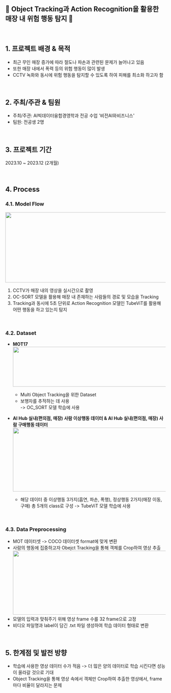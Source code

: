## 🚨 Object Tracking과 Action Recognition을 활용한 매장 내 위험 행동 탐지 🚨 

<br>

## 1. 프로젝트 배경 & 목적
- 최근 무인 매장 증가에 따라 절도나 파손과 관련된 문제가 늘어나고 있음
- 또한 매장 내에서 폭력 등의 위험 행동이 많이 발생
- CCTV 녹화와 동시에 위험 행동을 탐지할 수 있도록 하여 피해를 최소화 하고자 함
<br>

## 2. 주최/주관 & 팀원
- 주최/주관: AI빅데이터융합경영학과 전공 수업 '비전AI와비즈니스'
- 팀원: 전공생 2명
<br>

## 3. 프로젝트 기간
2023.10 ~ 2023.12 (2개월)

<br>

## 4. Process

### 4.1. Model Flow
<img src="https://github.com/SeoYeonnLee/Project/assets/105186555/ac67d5a6-b620-4b39-9870-407f79225f73.png" width="600" height="220"/>

1. CCTV가 매장 내의 영상을 실시간으로 촬영
2. OC-SORT 모델을 활용해 매장 내 존재하는 사람들의 경로 및 모습을 Tracking
3. Tracking과 동시에 5초 단위로 Action Recognition 모델인 TubeViT를 활용해 어떤 행동을 하고 있는지 탐지
<br>

### 4.2. Dataset
- **MOT17**<br>
  <img src="https://github.com/SeoYeonnLee/Project/assets/105186555/2f7cc05b-5931-4b2b-9443-9432b4ff5cc7.png" width="500" height="125"/>

  - Multi Object Tracking을 위한 Dataset
  - 보행자를 추적하는 데 사용<br>
-> OC_SORT 모델 학습에 사용

- **AI Hub 실내(편의점, 매장) 사람 이상행동 데이터 & AI Hub 실내(편의점, 매장) 사람 구매행동 데이터**
  <img src="https://github.com/SeoYeonnLee/Project/assets/105186555/a002fc4b-2618-46dc-94e3-f5bc84448a0e.png" width="700" height="200"/>
  - 해당 데이터 중 이상행동 3가지(흡연, 파손, 폭행), 정상행동 2가지(매장 이동, 구매) 총 5개의 class로 구성
-> TubeViT 모델 학습에 사용
<br>

### 4.3. Data Preprocessing
- MOT 데이터셋 -> COCO 데이터셋 format에 맞게 변환
- 사람의 행동에 집중하고자 Obejct Tracking을 통해 객체를 Crop하여 영상 추출
  <img src="https://github.com/SeoYeonnLee/Project/assets/105186555/85c341e1-0d88-4938-8724-026a0d2213ec.png" width="700" height="200"/>
- 모델의 입력과 맞춰주기 위해 영상 frame 수를 32 frame으로 고정
- 비디오 파일명과 label이 담긴 .txt 파일 생성하여 학습 데이터 형태로 변환
<br>

## 5. 한계점 및 발전 방향
- 학습에 사용한 영상 데이터 수가 적음
	-> 더 많은 양의 데이터로 학습 시킨다면 성능이 올라갈 것으로 기대
- Object Tracking을 통해 영상 속에서 객체만 Crop하여 추출한 영상에서, frame마다 비율이 달라지는 문제


  
